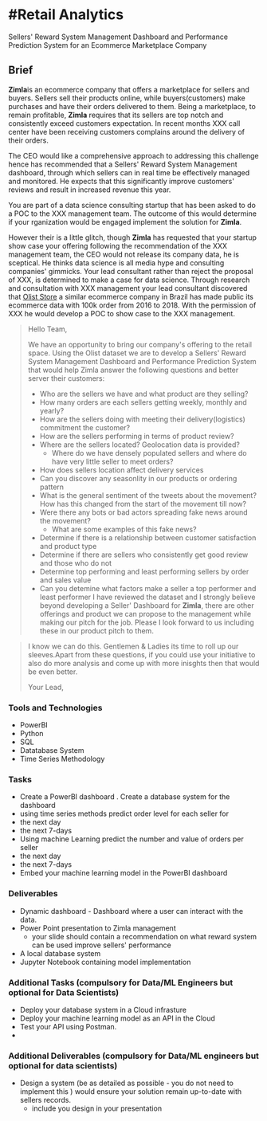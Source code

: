 # #Retail Analytics 
Sellers' Reward System Management Dashboard and Performance Prediction System for an Ecommerce Marketplace Company

## Brief
<strong>Zimla</strong>is an ecommerce company that offers a marketplace for sellers and buyers.  Sellers sell their products online, while buyers(customers) make purchases and have their orders delivered to them. Being a marketplace, to remain profitable, <strong>Zimla</strong> requires that its sellers are top notch and consistently exceed customers expectation. In recent months XXX call center have been receiving customers complains around the delivery of their orders. 

The CEO would like a comprehensive approach to addressing this challenge hence has recommended that a Sellers' Reward System Management dashboard, through which sellers can in real time be effectively managed and monitored. He expects that this significantly improve customers' reviews and result in increased revenue this  year.

You are part of a data science consulting startup that  has been  asked to do a POC to the XXX management team. The outcome of this would determine if your rganization would be engaged implement the solution for <strong>Zimla</strong>. 


However their is a little glitch, though <strong>Zimla</strong> has  requested that your startup show case your offering following the recommendation of the XXX management team, the CEO would not release its company data, he is sceptical. He thinks data science is all media hype and consulting companies' gimmicks. Your lead consultant rather than reject the proposal of XXX, is determined to make a case for data science.  Through research and consultation with XXX management your lead consultant  discovered that [Olist Store](https://olist.com/) a similar ecommerce company in Brazil  has made public its ecommerce data with 100k order from 2016 to 2018.  With the permission of XXX he would develop a POC to show case to the XXX management.

> Hello Team,
> 
> We have an opportunity to bring our company's offering to the retail space. Using the Olist dataset we are to develop a Sellers' Reward System Management Dashboard and Performance Prediction System that would help Zimla answer the following questions and better server their customers:
>
> - Who are the sellers we have and what product are they selling?
> - How many orders are each sellers getting weekly, monthly and yearly?
> - How are the sellers doing with meeting their delivery(logistics) commitment the customer?
> - How are the sellers performing in terms of product review?
> - Where are the sellers located?  Geolocation data is provided?
>   - Where do we have densely populated sellers and where do have very little seller to meet orders?
> - How does sellers location affect delivery services
> - Can you discover any seasonlity in our products or ordering pattern 
> - What is the general sentiment of the tweets about the movement? How has this changed from the start of the movement till now?
> - Were there any bots or bad actors spreading fake news around the movement?
>   - What are some examples of this fake news?
> - Determine if there is a relationship between customer satisfaction and product type
> - Determine if there are sellers who consistently get good review and those who do not
> - Determine top performing and least performing sellers by order and sales value
> - Can you detemine what factors make a seller a top performer and least performer
> I have reviewed the dataset and I strongly believe beyond developing a Seller' Dashboard for <strong>Zimla</strong>, there are other offerings and product we can propose to the management while making our pitch for the job.  Please I look forward to us including these in our product pitch to them.  

> I know we can do this. Gentlemen & Ladies its time to roll up our sleeves.Apart from these questions, if you could use your initiative to also do more analysis and come up with more inisghts then that would be even better.
>
> Your Lead,

### Tools and Technologies
- PowerBI
- Python
- SQL
- Datatabase System 
- Time Series Methodology

### Tasks
- Create a PowerBI dashboard 
. Create a database system  for the dashboard
- using time series methods predict  order level for each seller for 
 - the next day
 - the next 7-days 
- Using machine Learning  predict the number and value of orders per seller
 - the next day
 - the next 7-days 
- Embed your machine learning model in the PowerBI dashboard

### Deliverables
- Dynamic dashboard - Dashboard where a user can interact with the data.
- Power Point presentation to Zimla management
  - your slide should contain a recommendation on what reward system can be used improve sellers' performance
- A local database system
- Jupyter Notebook containing model implementation

### Additional Tasks (compulsory for Data/ML Engineers but optional for Data Scientists)

- Deploy your database system in a Cloud infrasture
- Deploy your machine learning model as an API in the Cloud
- Test your API using Postman.
- 


### Additional Deliverables (compulsory for Data/ML engineers but optional for data scientists)
- Design a system (be as detailed as possible - you do not need to implement this ) would ensure your solution remain up-to-date with sellers records.
  - include you design in your presentation 



